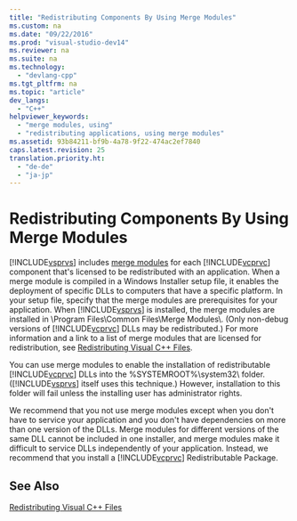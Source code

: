 ```yaml
---
title: "Redistributing Components By Using Merge Modules"
ms.custom: na
ms.date: "09/22/2016"
ms.prod: "visual-studio-dev14"
ms.reviewer: na
ms.suite: na
ms.technology: 
  - "devlang-cpp"
ms.tgt_pltfrm: na
ms.topic: "article"
dev_langs: 
  - "C++"
helpviewer_keywords: 
  - "merge modules, using"
  - "redistributing applications, using merge modules"
ms.assetid: 93b84211-bf9b-4a78-9f22-474ac2ef7840
caps.latest.revision: 25
translation.priority.ht: 
  - "de-de"
  - "ja-jp"
---
```

# Redistributing Components By Using Merge Modules
[!INCLUDE[vsprvs](../VS_csharp/includes/vsprvs_md.md)] includes [merge modules](http://msdn.microsoft.com/library/aa367434) for each [!INCLUDE[vcprvc](../VS_csharp/includes/vcprvc_md.md)] component that's licensed to be redistributed with an application. When a merge module is compiled in a Windows Installer setup file, it enables the deployment of specific DLLs to computers that have a specific platform. In your setup file, specify that the merge modules are prerequisites for your application. When [!INCLUDE[vsprvs](../VS_csharp/includes/vsprvs_md.md)] is installed, the merge modules are installed in \Program Files\Common Files\Merge Modules\\. (Only non-debug versions of [!INCLUDE[vcprvc](../VS_csharp/includes/vcprvc_md.md)] DLLs may be redistributed.) For more information and a link to a list of merge modules that are licensed for redistribution, see [Redistributing Visual C++ Files](../VS_csharp/redistributing-visual-c---files.md).  
  
 You can use merge modules to enable the installation of redistributable [!INCLUDE[vcprvc](../VS_csharp/includes/vcprvc_md.md)] DLLs into the %SYSTEMROOT%\system32\ folder. ([!INCLUDE[vsprvs](../VS_csharp/includes/vsprvs_md.md)] itself uses this technique.) However, installation to this folder will fail unless the installing user has administrator rights.  
  
 We recommend that you not use merge modules except when you don't have to service your application and you don't have dependencies on more than one version of the DLLs. Merge modules for different versions of the same DLL cannot be included in one installer, and merge modules make it difficult to service DLLs independently of your application. Instead, we recommend that you install a [!INCLUDE[vcprvc](../VS_csharp/includes/vcprvc_md.md)] Redistributable Package.  
  
## See Also  
 [Redistributing Visual C++ Files](../VS_csharp/redistributing-visual-c---files.md)